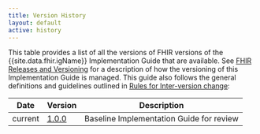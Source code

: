 ```yaml
---
title: Version History
layout: default
active: history
---
```


This table provides a list of all the versions of FHIR versions of the {{site.data.fhir.igName}} Implementation Guide that are available. See [FHIR Releases and Versioning](http://build.fhir.org/versions.html#versions) for a description of how the versioning of this Implementation Guide is managed.  This guide also follows the general definitions and guidelines outlined in [Rules for Inter-version change](http://build.fhir.org/versions.html#change):

|Date|Version|Description|
|---|---|---|
|current|[1.0.0](https://github.com/nhsconnect/FHIR-STU3-Core-IG-1.0.0)|Baseline Implementation Guide for review|
